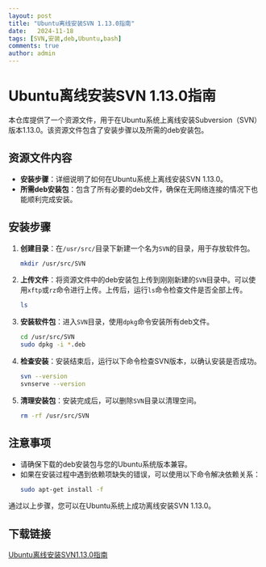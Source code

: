 ```yaml
---
layout: post
title: "Ubuntu离线安装SVN 1.13.0指南"
date:   2024-11-18
tags: [SVN,安装,deb,Ubuntu,bash]
comments: true
author: admin
---
```

# Ubuntu离线安装SVN 1.13.0指南

本仓库提供了一个资源文件，用于在Ubuntu系统上离线安装Subversion（SVN）版本1.13.0。该资源文件包含了安装步骤以及所需的deb安装包。

## 资源文件内容

- **安装步骤**：详细说明了如何在Ubuntu系统上离线安装SVN 1.13.0。
- **所需deb安装包**：包含了所有必要的deb文件，确保在无网络连接的情况下也能顺利完成安装。

## 安装步骤

1. **创建目录**：在`/usr/src/`目录下新建一个名为`SVN`的目录，用于存放软件包。
   ```bash
   mkdir /usr/src/SVN
   ```

2. **上传文件**：将资源文件中的deb安装包上传到刚刚新建的`SVN`目录中。可以使用`xftp`或`rz`命令进行上传。上传后，运行`ls`命令检查文件是否全部上传。
   ```bash
   ls
   ```

3. **安装软件包**：进入`SVN`目录，使用`dpkg`命令安装所有deb文件。
   ```bash
   cd /usr/src/SVN
   sudo dpkg -i *.deb
   ```

4. **检查安装**：安装结束后，运行以下命令检查SVN版本，以确认安装是否成功。
   ```bash
   svn --version
   svnserve --version
   ```

5. **清理安装包**：安装完成后，可以删除`SVN`目录以清理空间。
   ```bash
   rm -rf /usr/src/SVN
   ```

## 注意事项

- 请确保下载的deb安装包与您的Ubuntu系统版本兼容。
- 如果在安装过程中遇到依赖项缺失的错误，可以使用以下命令解决依赖关系：
  ```bash
  sudo apt-get install -f
  ```

通过以上步骤，您可以在Ubuntu系统上成功离线安装SVN 1.13.0。

## 下载链接

[Ubuntu离线安装SVN1.13.0指南](https://pan.quark.cn/s/f7419bf8b134)